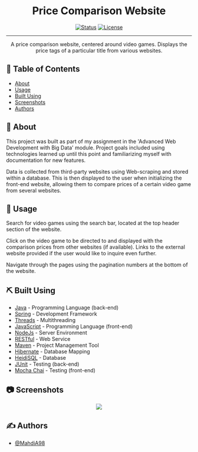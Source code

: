 <h1 align="center">Price Comparison Website</h1>

<div align="center">

  [![Status](https://img.shields.io/badge/status-active-success.svg)]() 
  [![License](https://img.shields.io/badge/license-MIT-blue.svg)](/LICENSE)

</div>

---

<p align="center"> A price comparison website, centered around video games. Displays the price tags of a particular title from various websites.
    <br> 
</p>

## 📝 Table of Contents
- [About](#about)
- [Usage](#usage)
- [Built Using](#built_using)
- [Screenshots](#screenshots)
- [Authors](#authors)

## 🧐 About <a name = "about"></a>
This project was built as part of my assignment in the 'Advanced Web Development with Big Data' module. Project goals included using technologies learned up until this point and familiarizing myself with documentation for new features.

Data is collected from third-party websites using Web-scraping and stored within a database. This is then displayed to the user when initializing the front-end website, allowing them to compare prices of a certain video game from several websites.

## 🎈 Usage <a name="usage"></a>
Search for video games using the search bar, located at the top header section of the website. 

Click on the video game to be directed to and displayed with the comparison prices from other websites (if available). Links to the external website provided if the user would like to inquire even further.

Navigate through the pages using the pagination numbers at the bottom of the website. 

## ⛏️ Built Using <a name = "built_using"></a>
- [Java](https://www.java.com/en/) - Programming Language (back-end)
- [Spring](https://spring.io/) - Development Framework
- [Threads](https://docs.oracle.com/javase/7/docs/api/java/lang/Thread.html) - Multithreading
- [JavaScript](https://www.javascript.com/) - Programming Language (front-end)
- [NodeJs](https://nodejs.org/en/) - Server Environment
- [RESTful](https://docs.oracle.com/javaee/6/tutorial/doc/gijqy.html) - Web Service
- [Maven](https://maven.apache.org/) - Project Management Tool
- [Hibernate](https://hibernate.org/) - Database Mapping
- [HeidiSQL](https://www.heidisql.com/) - Database
- [JUnit](https://junit.org/junit5/) - Testing (back-end)
- [Mocha Chai](https://mochajs.org/) - Testing (front-end)

## 📷 Screenshots <a name = "screenshots"></a>
<p align="center">
  <img src="https://user-images.githubusercontent.com/67860821/188486952-4e0368de-bf67-4d8a-9205-cde93ba816cf.gif">
</p>

## ✍️ Authors <a name = "authors"></a>
- [@MahdiA98](https://github.com/MahdiA98)
